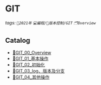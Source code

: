 GIT
===
###### tags: `📆2021年` `💻編程/🎢版本控制/GIT` `🗂Overview`

Catalog
---
- [🧾GIT_00_Overview](https://hackmd.io/@MickeyHuang233/GIT_00_Overview)
- [🧾GIT_01_基本操作](https://hackmd.io/@MickeyHuang233/GIT_01_基本操作)
- [🧾GIT_02_初始化](https://hackmd.io/@MickeyHuang233/GIT_02_初始化)
- [🧾GIT_03_log、版本及分支](https://hackmd.io/@MickeyHuang233/GIT_03_log、版本及分支)
- [🧾GIT_04_其他操作](https://hackmd.io/@MickeyHuang233/GIT_04_其他操作)